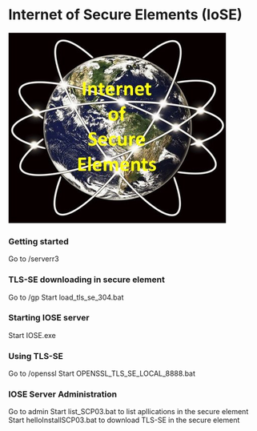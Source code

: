 # Internet of Secure Elements (IoSE)
![IOSE](https://github.com/purien/IoSE/blob/main/iose2.jpg)

### Getting started
Go to /serverr3

### TLS-SE downloading in secure element
Go to /gp
Start load_tls_se_304.bat

### Starting IOSE server
Start IOSE.exe

### Using TLS-SE
Go to /openssl
Start OPENSSL_TLS_SE_LOCAL_8888.bat

### IOSE Server Administration
Go to admin
Start list_SCP03.bat to list apllications in the secure element<br>
Start helloInstallSCP03.bat to download TLS-SE in the secure element
